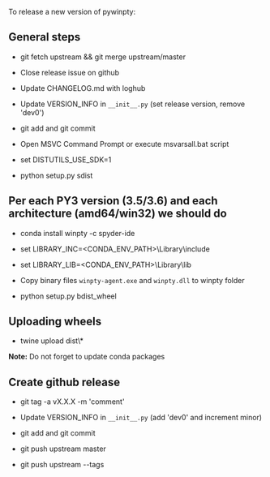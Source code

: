 To release a new version of pywinpty:

## General steps

* git fetch upstream && git merge upstream/master

* Close release issue on github

* Update CHANGELOG.md with loghub

* Update VERSION_INFO in `__init__.py` (set release version, remove 'dev0')

* git add and git commit

* Open MSVC Command Prompt or execute msvarsall.bat script

* set DISTUTILS_USE_SDK=1

* python setup.py sdist

## Per each PY3 version (3.5/3.6) and each architecture (amd64/win32) we should do

* conda install winpty -c spyder-ide

* set LIBRARY_INC=<CONDA_ENV_PATH>\Library\include

* set LIBRARY_LIB=<CONDA_ENV_PATH>\Library\lib

* Copy binary files ``winpty-agent.exe`` and ``winpty.dll`` to winpty folder

* python setup.py bdist_wheel

## Uploading wheels

* twine upload dist\\*

**Note:** Do not forget to update conda packages

## Create github release

* git tag -a vX.X.X -m 'comment'

* Update VERSION_INFO in `__init__.py` (add 'dev0' and increment minor)

* git add and git commit

* git push upstream master

* git push upstream --tags
